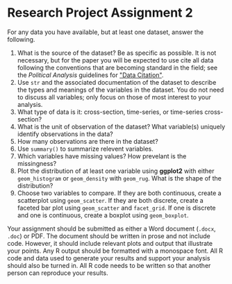 # Research Project Assignment 2

For any data you have available, but at least one dataset, answer the following.

1. What is the source of the dataset? Be as specific as possible. It is not necessary, but for the paper you will be expected to use cite all data following the conventions that are becoming standard in the field; see the *Political Analysis* guidelines for ["Data Citation"](http://www.oxfordjournals.org/our_journals/polana/for_authors/general.html).
2. Use `str` and the associated documentation of the dataset to describe the types and meanings of the variables in the dataset. You do not need to discuss all variables; only focus on those of most interest to your analysis.
3. What type of data is it: cross-section, time-series, or time-series cross-section? 
4. What is the unit of observation of the dataset? What variable(s) uniquely identify observations in the data? 
5. How many observations are there in the dataset? 
6. Use `summary()` to summarize relevent variables.
7. Which variables have missing values? How prevelant is the missingness?
8. Plot the distribution of at least one variable using **ggplot2** with either `geom_histogram` or `geom_density` with `geom_rug`. What is the shape of the distribution? 
9. Choose two variables to compare. If they are both continuous, create a scatterplot using `geom_scatter`. If they are both discrete, create a faceted bar plot using `geom_scatter` and `facet_grid`. If one is discrete and one is continuous, create a boxplot using `geom_boxplot`.

Your assignment should be submitted as either a Word document (`.docx`, `.doc`) or PDF. The document should be written in prose and not include code. However, it should include relevant plots and output that illustrate your points. Any R output should be formatted with a monospace font. All R code and data used to generate your results and support your analysis should also be turned in. All R code needs to be written so that another person can reproduce your results.

